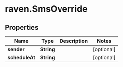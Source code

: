 # raven.SmsOverride

## Properties

| Name           | Type       | Description | Notes      |
| -------------- | ---------- | ----------- | ---------- |
| **sender**     | **String** |             | [optional] |
| **scheduleAt** | **String** |             | [optional] |

